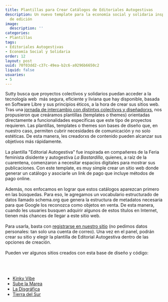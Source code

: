 ```yaml
---
title: Plantillas para Crear Catálogos de Editoriales Autogestivas
description: Un nuevo template para la economía social y solidaria inspirado en proyectos
  de edición
image:
  description: ''
categories:
- Plantillas
tags:
- Editoriales Autogestivas
- Economía Social y Solidaria
order: 12
layout: post
uuid: 70f03dd2-c37c-49ea-b2c6-a9296b6650c2
liquid: false
usuaries:
- 5
---
```




<div>Sutty busca que proyectos colectivos y solidarios puedan acceder a la tecnología web  más segura, eficiente y liviana que hay disponible, basada en Software Libre y sus principios éticos, a la hora de crear sus sitios web. Tras una <a href="https://sutty.nl/tuvimos-nuestra-primera-jornada-de-intercambio/">jornada de intercambio con distintxs colectivxs y diseñadorxs</a>, nos propusieron que creáramos plantillas (templates o themes) orientadas directamente a funcionalidades específicas que este tipo de proyectos requieren. Las plantillas, templates o themes son bases de diseño que, en nuestro caso, permiten cubrir necesidades de comunicación y no solo estéticas. De esta manera, les creadorxs de contenido pueden alcanzar sus objetivos más rápidamente.<br><br>La plantilla "Editorial Autogestiva" fue inspirada en compañeres de la Feria feminista disidente y autogestiva <em>La Bastardilla</em>, quienes, a raíz de la cuarentena, comenzaron a necesitar espacios digitales para mostrar sus publicaciones. Con este template, es muy simple crear un sitio web donde generar un catálogo y asociarle un link de pago que incluye métodos de pago online.<br><br>Además, nos enfocamos en lograr que estos catálogos aparezcan primero en las búsquedas. Para eso, le agregamos un vocabulario estructurado de datos llamado schema.org que genera la estructura de metadatos necesaria para que Google los reconozca como objetos en venta. De esta manera, cuando les usuaries busquen adquirir algunos de estos títulos en Internet, tienen más chances de llegar a este sitio web.<br><br>Para usarla, basta con <a href="https://panel.sutty.nl/usuaries/sign_in">registrarse en nuestro sitio</a> (no pedimos datos personales: tan solo una cuenta de correo). Una vez en el panel, podrán crear su sitio y elegir la plantilla de Editorial Autogestiva dentro de las opciones de creación.<br><br>Pueden ver algunos sitios creados con esta base de diseño y código:<br><br><br><br>
</div><ul>
<li><a href="https://kinkyvibe.sutty.nl/">Kinky Vibe</a></li>
<li><a href="https://subelamarea.sutty.nl/">Sube la Marea</a></li>
<li><a href="https://ladisgrafica.sutty.nl/">La Disgráfica</a></li>
<li><a href="https://tierradelsur.sutty.nl/">Tierra del Sur</a></li>
</ul>